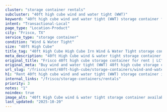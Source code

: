 ```yaml
---
cluster: "storage container rentals"
subcluster: "40ft high cube wind and water tight (WWT)"
keyword: "40ft high cube wind and water tight (WWT) storage container for rent Frisco, TX"
intent: "Transactional-Local"
page_type: "Location-Product"
city: "Frisco, TX"
service_type: "storage container"
condition: "Wind & Water Tight"
size: "40ft High Cube"
title_tag: "40ft High Cube High Cube Irn Wind & Water Tight storage container Sales in Frisco | LC Container"
meta_description: "40ft High Cube wind & water tight storage container sales in Frisco. High cube containers with extra height. Fast delivery, competitive pricing. Serving storage containers area. Quote ID: NHX. Call (214) 524-4168 for your free quote today."
original_title: "Frisco 40ft high cube storage container for rent | LC"
original_meta: "Buy wind and water tight (WWT) 40ft high cube storage container rent with local delivery in Frisco, TX. LC Container — local Since 2003. Request a fast quote today."
url_slug: "/frisco/rent/40ft-high-cube/storage-containers/wind-and-water-tight-wwt"
h1: "Rent 40ft high cube wind and water tight (WWT) storage container in Frisco"
internal_links: "/frisco/storage-containers/rentals"
priority: 3
notes: "1"
noindex: true
image_alt: "40ft High Cube wind & water tight storage container available for delivery in Frisco"
last_updated: "2025-10-20"
---
```


<!-- TODO: Add unique city/inventory copy, images, and internal links here. -->
